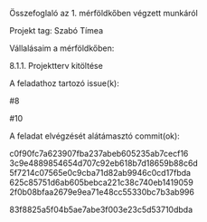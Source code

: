 Összefoglaló az 1. mérföldkőben végzett munkáról

Projekt tag: Szabó Tímea



Vállalásaim a mérföldkőben:


8.1.1. Projektterv kitöltése

A feladathoz tartozó issue(k):

#8

#10


A feladat elvégzését alátámasztó commit(ok):

c0f90fc7a623907fba237abeb605235ab7cecf16
3c9e4889854654d707c92eb618b7d18659b88c6d
5f7214c07565e0c9cba71d82ab9946c0cd17fbda
625c85751d6ab605bebca221c38c740eb1419059
2f0b08bfaa2679e9ea71e48cc55330bc7b3ab996

83f8825a5f04b5ae7abe3f003e23c5d53710dbda

